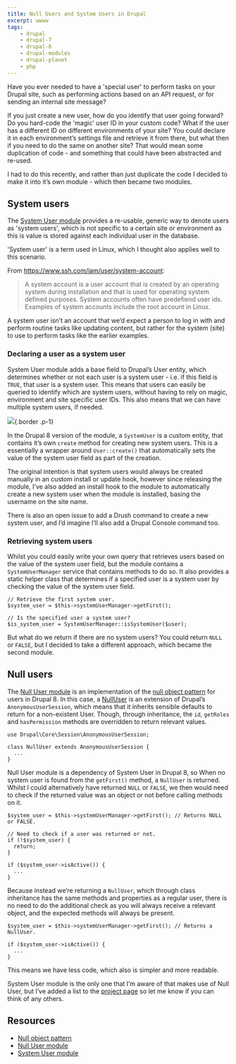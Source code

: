 ```yaml
---
title: Null Users and System Users in Drupal
excerpt: wwww
tags:
    - drupal
    - drupal-7
    - drupal-8
    - drupal-modules
    - drupal-planet
    - php
---
```

Have you ever needed to have a 'special user' to perform tasks on your Drupal site, such as performing actions based on an API request, or for sending an internal site message?

If you just create a new user, how do you identify that user going forward? Do you hard-code the 'magic' user ID in your custom code? What if the user has a different ID on different environments of your site? You could declare it in each environment’s settings file and retrieve it from there, but what then if you need to do the same on another site? That would mean some duplication of code - and something that could have been abstracted and re-used.

I had to do this recently, and rather than just duplicate the code I decided to make it into it’s own module - which then became two modules.

## System users

The [System User module][1] provides a re-usable, generic way to denote users as 'system users', which is not specific to a certain site or environment as this is value is stored against each individual user in the database.

'System user' is a term used in Linux, which I thought also applies well to this scenario.

From <https://www.ssh.com/iam/user/system-account>:

> A system account is a user account that is created by an operating system during installation and that is used for operating system defined purposes. System accounts often have predefiend user ids. Examples of system accounts include the root account in Linux.

A system user isn’t an account that we’d expect a person to log in with and perform routine tasks like updating content, but rather for the system (site) to use to perform tasks like the earlier examples.

### Declaring a user as a system user

System User module adds a base field to Drupal’s User entity, which determines whether or not each user is a system user - i.e. if this field is `TRUE`, that user is a system user. This means that users can easily be queried to identify which are system users, without having to rely on magic, environment and site specific user IDs. This also means that we can have multiple system users, if needed.

![](/images/blog/null-users-system-users/drupal-8-users-field-data-table.png){.border .p-1}

In the Drupal 8 version of the module, a `SystemUser` is a custom entity, that contains it’s own `create` method for creating new system users. This is a essentially a wrapper around `User::create()` that automatically sets the value of the system user field as part of the creation.

The original intention is that system users would always be created manually in an custom install or update hook, however since releasing the module, I’ve also added an install hook to the module to automatically create a new system user when the module is installed, basing the username on the site name.

There is also an open issue to add a Drush command to create a new system user, and I’d imagine I’ll also add a Drupal Console command too.

### Retrieving system users

Whilst you could easily write your own query that retrieves users based on the value of the system user field, but the module contains a `SystemUserManager` service that contains methods to do so. It also provides a static helper class that determines if a specified user is a system user by checking the value of the system user field.

```
// Retrieve the first system user.
$system_user = $this->systemUserManager->getFirst();

// Is the specified user a system user?
$is_system_user = SystemUserManager::isSystemUser($user);
```

But what do we return if there are no system users?
You could return `NULL` or `FALSE`, but I decided to take a different approach, which became the second module.

## Null users

The [Null User module][2] is an implementation of the [null object pattern][3] for users in Drupal 8. In this case, a [NullUser][4] is an extension of Drupal’s `AnonymousUserSession`, which means that it inherits sensible defaults to return for a non-existent User. Though, through inheritance, the `id`, `getRoles` and `hasPermission` methods are overridden to return relevant values.

```language-php
use Drupal\Core\Session\AnonymousUserSession;

class NullUser extends AnonymousUserSession {
  ...
}
```

Null User module is a dependency of System User in Drupal 8, so When no system user is found from the `getFirst()` method, a `NullUser` is returned. Whilst I could alternatively have returned `NULL` or `FALSE`, we then would need to check if the returned value was an object or not before calling methods on it.

```language-php
$system_user = $this->systemUserManager->getFirst(); // Returns NULL or FALSE.

// Need to check if a user was returned or not.
if (!$system_user) {
  return;
}

if ($system_user->isActive()) {
  ...
}
```

Because instead we’re returning a `NullUser`, which through class inheritance has the same methods and properties as a regular user, there is no need to do the additional check as you will always receive a relevant object, and the expected methods will always be present.

```language-php
$system_user = $this->systemUserManager->getFirst(); // Returns a NullUser.

if ($system_user->isActive()) {
  ...
}
```

This means we have less code, which also is simpler and more readable.

System User module is the only one that I’m aware of that makes use of Null User, but I’ve added a list to the [project page][2] so let me know if you can think of any others.

## Resources

- [Null object pattern][3]
- [Null User module][2]
- [System User module][1]

[1]: https://www.drupal.org/project/system_user
[2]: https://www.drupal.org/project/null_user
[3]: https://en.wikipedia.org/wiki/Null_object_pattern
[4]: http://cgit.drupalcode.org/null_user/tree/src/NullUser.php?h=8.x-1.x
